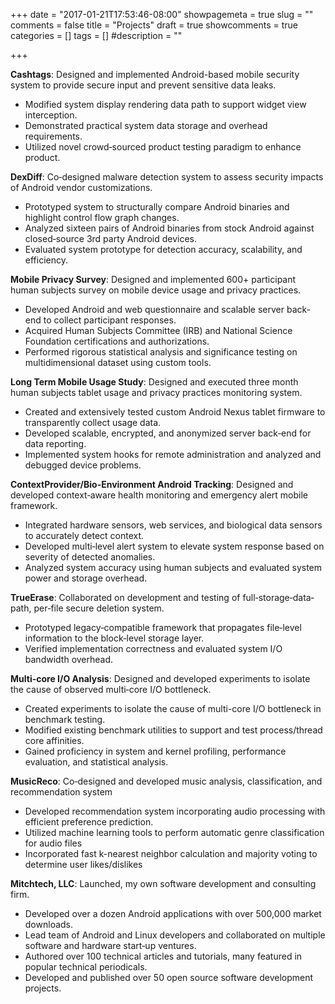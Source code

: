 +++
date = "2017-01-21T17:53:46-08:00"
showpagemeta = true
slug = ""
comments = false
title = "Projects"
draft = true
showcomments = true
categories = []
tags = []
#description = ""

+++

**Cashtags**: Designed and implemented Android-based mobile security system to provide secure input and prevent sensitive data leaks.
* Modified system display rendering data path to support widget view interception.
* Demonstrated practical system data storage and overhead requirements.
* Utilized novel crowd‐sourced product testing paradigm to enhance product.

**DexDiff**: Co‐designed malware detection system to assess security impacts of Android vendor customizations.
* Prototyped system to structurally compare Android binaries and highlight control flow graph changes.
* Analyzed sixteen pairs of Android binaries from stock Android against closed‐source 3rd party Android devices.
* Evaluated system prototype for detection accuracy, scalability, and efficiency.

**Mobile Privacy Survey**: Designed and implemented 600+ participant human subjects survey on mobile device usage and privacy practices.
* Developed Android and web questionnaire and scalable server back‐end to collect participant responses.
* Acquired Human Subjects Committee (IRB) and National Science Foundation certifications and authorizations.
* Performed rigorous statistical analysis and significance testing on multidimensional dataset using custom tools.

**Long Term Mobile Usage Study**: Designed and executed three month human subjects tablet usage and privacy practices monitoring system.
* Created and extensively tested custom Android Nexus tablet firmware to transparently collect usage data.
* Developed scalable, encrypted, and anonymized server back‐end for data reporting.
* Implemented system hooks for remote administration and analyzed and debugged device problems.

**ContextProvider/Bio-Environment Android Tracking**: Designed and developed context‐aware health monitoring and emergency alert mobile framework.
* Integrated hardware sensors, web services, and biological data sensors to accurately detect context.
* Developed multi‐level alert system to elevate system response based on severity of detected anomalies.
* Analyzed system accuracy using human subjects and evaluated system power and storage overhead.

**TrueErase**: Collaborated on development and testing of full‐storage‐data‐path, per‐file secure deletion system.
* Prototyped legacy‐compatible framework that propagates file‐level information to the block‐level storage layer.
* Verified implementation correctness and evaluated system I/O bandwidth overhead.

**Multi-core I/O Analysis**: Designed and developed experiments to isolate the cause of observed multi‐core I/O bottleneck.
* Created experiments to isolate the cause of multi-core I/O bottleneck in benchmark testing.
* Modified existing benchmark utilities to support and test process/thread core affinities.
* Gained proficiency in system and kernel profiling, performance evaluation, and statistical analysis.

**MusicReco**: Co‐designed and developed music analysis, classification, and recommendation system
* Developed recommendation system incorporating audio processing with efficient preference prediction.
* Utilized machine learning tools to perform automatic genre classification for audio files
* Incorporated fast k-nearest neighbor calculation and majority voting to determine user likes/dislikes

**Mitchtech, LLC**: Launched, my own software development and consulting firm.
* Developed over a dozen Android applications with over 500,000 market downloads.
* Lead team of Android and Linux developers and collaborated on multiple software and hardware start‐up ventures.
* Authored over 100 technical articles and tutorials, many featured in popular technical periodicals.
* Developed and published over 50 open source software development projects.











